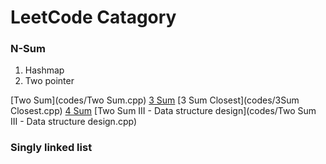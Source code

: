 LeetCode Catagory
========

### N-Sum

1. Hashmap
2. Two pointer

[Two Sum](codes/Two Sum.cpp)
[3 Sum](codes/3Sum.cpp)
[3 Sum Closest](codes/3Sum Closest.cpp)
[4 Sum](codes/4Sum.cpp)
[Two Sum III - Data structure design](codes/Two Sum III - Data structure design.cpp)

### Singly linked list

